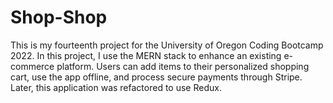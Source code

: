 # Shop-Shop
This is my fourteenth project for the University of Oregon Coding Bootcamp 2022. In this project, I use the MERN stack to enhance an existing e-commerce platform. Users can add items to their personalized shopping cart, use the app offline, and process secure payments through Stripe. Later, this application was refactored to use Redux.
